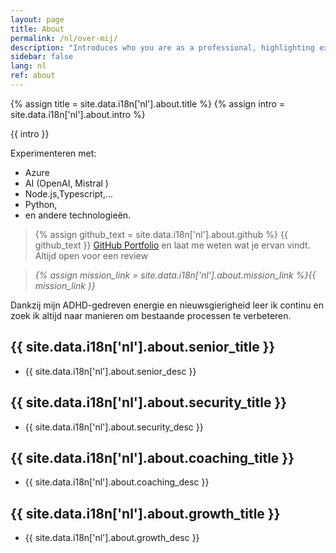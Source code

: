 ```yaml
---
layout: page
title: About
permalink: /nl/over-mij/
description: "Introduces who you are as a professional, highlighting expertise, passion, and personal mission to build trust and connection."
sidebar: false
lang: nl
ref: about
---
```

{% assign title = site.data.i18n['nl'].about.title %}
{% assign intro = site.data.i18n['nl'].about.intro %}

{{ intro }}

Experimenteren met:
- Azure
- AI (OpenAI, Mistral )
- Node.js,Typescript,...
- Python,
- en andere technologieën.

> {% assign github_text = site.data.i18n['nl'].about.github %} {{ github_text }} [GitHub Portfolio](https://github.com/) en laat me weten wat je ervan vindt. Altijd open voor een review

> *{% assign mission_link = site.data.i18n['nl'].about.mission_link %}{{ mission_link }}*

Dankzij mijn ADHD-gedreven energie en nieuwsgierigheid leer ik continu en zoek ik altijd naar manieren om bestaande processen te verbeteren.

## {{ site.data.i18n['nl'].about.senior_title }}

- {{ site.data.i18n['nl'].about.senior_desc }}

## {{ site.data.i18n['nl'].about.security_title }}

- {{ site.data.i18n['nl'].about.security_desc }}

## {{ site.data.i18n['nl'].about.coaching_title }}

- {{ site.data.i18n['nl'].about.coaching_desc }}
 
## {{ site.data.i18n['nl'].about.growth_title }}

- {{ site.data.i18n['nl'].about.growth_desc }}